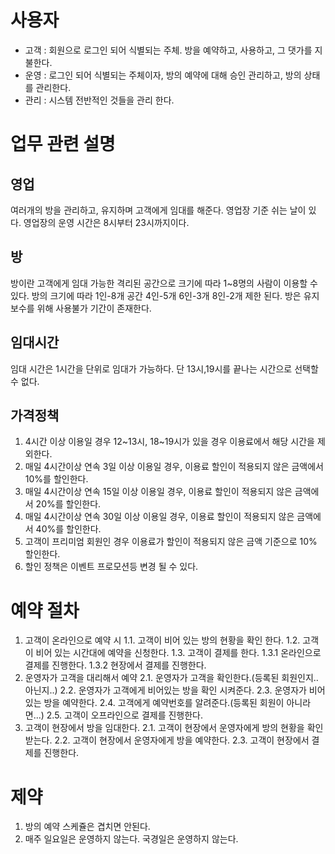 # 사용자
- 고객 : 회원으로 로그인 되어 식별되는 주체. 방을 예약하고, 사용하고, 그 댓가를 지불한다.
- 운영 : 로그인 되어 식별되는 주체이자, 방의 예약에 대해 승인 관리하고, 방의 상태를 관리한다.
- 관리 : 시스템 전반적인 것들을 관리 한다.

# 업무 관련 설명
## 영업
여러개의 방을 관리하고, 유지하며 고객에게 임대를 해준다. 영업장 기준 쉬는 날이 있다.
영업장의 운영 시간은 8시부터 23시까지이다.

## 방
방이란 고객에게 임대 가능한 격리된 공간으로 크기에 따라 1~8명의 사람이 이용할 수 있다.
방의 크기에 따라 1인-8개 공간 4인-5개 6인-3개 8인-2개 제한 된다.
방은 유지보수를 위해 사용불가 기간이 존재한다.

## 임대시간
임대 시간은 1시간을 단위로 임대가 가능하다. 단 13시,19시를 끝나는 시간으로 선택할 수 없다.

## 가격정책
1. 4시간 이상 이용일 경우 12~13시, 18~19시가 있을 경우 이용료에서 해당 시간을 제외한다.
2. 매일 4시간이상 연속 3일 이상 이용일 경우, 이용료 할인이 적용되지 않은 금액에서 10%를 할인한다.
3. 매일 4시간이상 연속 15일 이상 이용일 경우, 이용료 할인이 적용되지 않은 금액에서 20%를 할인한다.
4. 매일 4시간이상 연속 30일 이상 이용일 경우, 이용료 할인이 적용되지 않은 금액에서 40%를 할인한다.
5. 고객이 프리미엄 회원인 경우 이용료가 할인이 적용되지 않은 금액 기준으로 10% 할인한다.
6. 할인 정책은 이벤트 프로모션등 변경 될 수 있다.

# 예약 절차
1. 고객이 온라인으로 예약 시
    1.1. 고객이 비어 있는 방의 현황을 확인 한다.
    1.2. 고객이 비어 있는 시간대에 예약을 신청한다. 
    1.3. 고객이 결제를 한다.
    1.3.1 온라인으로 결제를 진행한다.
    1.3.2 현장에서 결제를 진행한다.
2. 운영자가 고객을 대리해서 예약
    2.1. 운영자가 고객을 확인한다.(등록된 회원인지.. 아닌지..)
    2.2. 운영자가 고객에게 비어있는 방을 확인 시켜준다.
    2.3. 운영자가 비어 있는 방을 예약한다.
    2.4. 고객에게 예약번호를 알려준다.(등록된 회원이 아니라면...)
    2.5. 고객이 오프라인으로 결제를 진행한다.
3. 고객이 현장에서 방을 임대한다.
    2.1. 고객이 현장에서 운영자에게 방의 현황을 확인 받는다.
    2.2. 고객이 현장에서 운영자에게 방을 예약한다.
    2.3. 고객이 현장에서 결제를 진행한다.

# 제약
1. 방의 예약 스케쥴은 겹치면 안된다.
2. 매주 일요일은 운영하지 않는다. 국경일은 운영하지 않는다.
